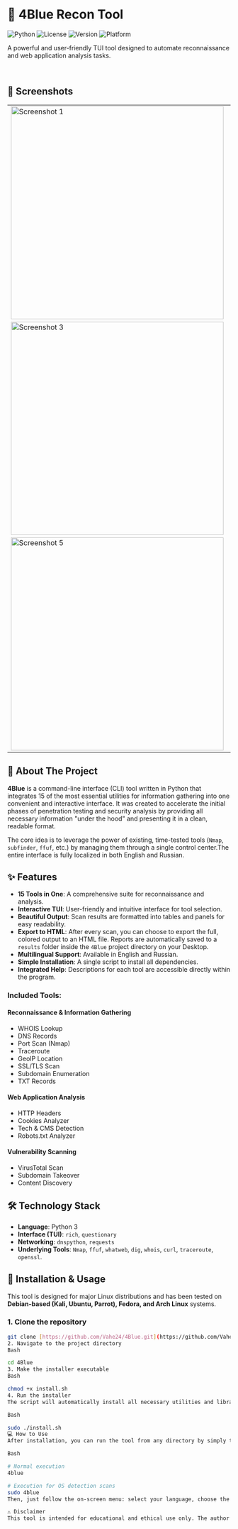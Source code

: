 # 🔱 4Blue Recon Tool

![Python](https://img.shields.io/badge/Python-3.11+-blue?style=for-the-badge&logo=python)
![License](https://img.shields.io/badge/License-MIT-green?style=for-the-badge)
![Version](https://img.shields.io/badge/Version-1.1-orange?style=for-the-badge)
![Platform](https://img.shields.io/badge/Platform-Linux-black?style=for-the-badge&logo=linux)

A powerful and user-friendly TUI tool designed to automate reconnaissance and web application analysis tasks.

<br>

## 📸 Screenshots

<table>
  <tr>
    <td><img width="480"  alt="Screenshot 1" src="https://github.com/user-attachments/assets/c99880a0-d746-4493-8758-2de891d424fb"></td>
    <td><img width="480"  alt="Screenshot 2" src="https://github.com/user-attachments/assets/5ba7e821-189d-4d20-8122-3256505404be"></td>
  </tr>
  <tr>
    <td><img width="480"   alt="Screenshot 3" src="https://github.com/user-attachments/assets/b6ba36ec-8cc4-48dd-9ec4-ab3086934e3f"></td>
    <td><img width="480"  alt="Screenshot 4" src="https://github.com/user-attachments/assets/9a6249ad-d475-43d4-a0a9-8ae4f934e3fd"></td>
  </tr>
   <tr>
    <td><img width="480"   alt="Screenshot 5" src="https://github.com/user-attachments/assets/a9c867d0-7a83-41e0-90f5-ca0cb5c6519b"></td>
    <td><img width="480"  alt="Screenshot 6" src="https://github.com/user-attachments/assets/1a1a670c-ae2f-4cc4-bc18-5fcec8ad05a7"></td>
  </tr>
</table>

## 📖 About The Project

**4Blue** is a command-line interface (CLI) tool written in Python that integrates 15 of the most essential utilities for information gathering into one convenient and interactive interface. It was created to accelerate the initial phases of penetration testing and security analysis by providing all necessary information "under the hood" and presenting it in a clean, readable format.

The core idea is to leverage the power of existing, time-tested tools (`Nmap`, `subfinder`, `ffuf`, etc.) by managing them through a single control center.The entire interface is fully localized in both English and Russian.

## ✨ Features

* **15 Tools in One**: A comprehensive suite for reconnaissance and analysis.
* **Interactive TUI**: User-friendly and intuitive interface for tool selection.
* **Beautiful Output**: Scan results are formatted into tables and panels for easy readability.
* **Export to HTML**: After every scan, you can choose to export the full, colored output to an HTML file. Reports are automatically saved to a `results` folder inside the `4Blue` project directory on your Desktop.
* **Multilingual Support**: Available in English and Russian.
* **Simple Installation**: A single script to install all dependencies.
* **Integrated Help**: Descriptions for each tool are accessible directly within the program.

### Included Tools:

####  Reconnaissance & Information Gathering
* WHOIS Lookup
* DNS Records
* Port Scan (Nmap)
* Traceroute
* GeoIP Location
* SSL/TLS Scan
* Subdomain Enumeration
* TXT Records

#### Web Application Analysis
* HTTP Headers
* Cookies Analyzer
* Tech & CMS Detection
* Robots.txt Analyzer

#### Vulnerability Scanning
* VirusTotal Scan
* Subdomain Takeover
* Content Discovery

## 🛠️ Technology Stack

* **Language**: Python 3
* **Interface (TUI)**: `rich`, `questionary`
* **Networking**: `dnspython`, `requests`
* **Underlying Tools**: `Nmap`, `ffuf`, `whatweb`, `dig`, `whois`, `curl`, `traceroute`, `openssl`.

## 🚀 Installation & Usage

This tool is designed for major Linux distributions and has been tested on **Debian-based (Kali, Ubuntu, Parrot), Fedora, and Arch Linux** systems.

### 1. Clone the repository
```bash
git clone [https://github.com/Vahe24/4Blue.git](https://github.com/Vahe24/4Blue.git)
2. Navigate to the project directory
Bash

cd 4Blue
3. Make the installer executable
Bash

chmod +x install.sh
4. Run the installer
The script will automatically install all necessary utilities and libraries.

Bash

sudo ./install.sh
💻 How to Use
After installation, you can run the tool from any directory by simply typing the command in your terminal. For scans requiring elevated privileges (e.g., Nmap OS Scan), run with sudo.

Bash

# Normal execution
4blue

# Execution for OS detection scans
sudo 4blue
Then, just follow the on-screen menu: select your language, choose the desired tool, enter the target, and view the results.

⚠️ Disclaimer
This tool is intended for educational and ethical use only. The author is not liable for any illegal use or misuse of this tool. Users are solely responsible for their actions and must ensure they have explicit permission to scan the target systems.
